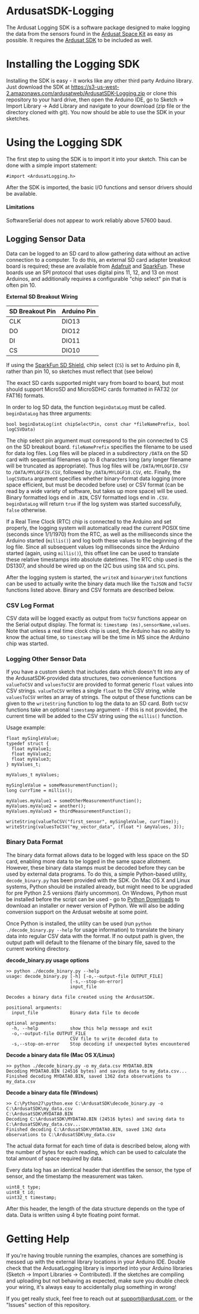 ArdusatSDK-Logging
===================

The Ardusat Logging SDK is a software package designed to make logging the data from the sensors
found in the [Ardusat Space Kit](http://www.ardusat.com/products) as easy as possible. It requires
the [Ardusat SDK](http://github.com/ardusat/ardusatsdk) to be included as well.

# Installing the Logging SDK
Installing the SDK is easy - it works like any other third party Arduino library. Just download 
the SDK at https://s3-us-west-2.amazonaws.com/ardusatweb/ArdusatSDK-Logging.zip or clone this repository
to your hard drive, then open the Arduino IDE, go to Sketch -> Import Library -> Add Library and
navigate to your download (zip file or the directory cloned with git). You now should be able
to use the SDK in your sketches.

# Using the Logging SDK
The first step to using the SDK is to import it into your sketch. This can be done with a simple
import statement:
```
#import <ArdusatLogging.h>
```

After the SDK is imported, the basic I/O functions and sensor drivers should be available.

#### Limitations
SoftwareSerial does not appear to work reliably above 57600 baud. 

## Logging Sensor Data
Data can be logged to an SD card to allow gathering data without an active connection to a computer.
To do this, an external SD card adapter breakout board is required; these are available from
[Adafruit](http://www.adafruit.com/product/254) and
[SparkFun](https://www.sparkfun.com/products/12941). These boards use an SPI protocol that uses
digital pins 11, 12, and 13 on most Arduinos, and additionally requires a configurable "chip select"
pin that is often pin 10. 

**External SD Breakout Wiring**

SD Breakout Pin | Arduino Pin
--- | ---
CLK | DIO13
DO | DIO12
DI | DIO11
CS | DIO10

If using the [SparkFun SD Shield](https://www.sparkfun.com/products/12761), chip select (`CS`) is
set to Arduino pin 8, rather than pin 10, so sketches must reflect that (see below)

The exact SD cards supported might vary from board to board, but most should support MicroSD and
MicroSDHC cards formatted in FAT32 (or FAT16) formats.

In order to log SD data, the function `beginDataLog` must be called. `beginDataLog` has three
arguments: 

`bool beginDataLog(int chipSelectPin, const char *fileNamePrefix, bool logCSVData)`

The chip select pin argument must correspond to the pin connected to CS on the SD breakout board.
`fileNamePrefix` specifies the filename to be used for data log files. Log files will be placed in a
subdirectory `/DATA` on the SD card with sequential filenames up to 8 characters long (any longer
filename will be truncated as appropriate). Thus log files will be `/DATA/MYLOGFI0.CSV` to
`/DATA/MYLOGFI9.CSV`, followed by `/DATA/MYLOGF10.CSV`, etc. Finally, the `logCSVData` argument
specifies whether binary-format data logging (more space efficient, but must be decoded before use)
or CSV format (can be read by a wide variety of software, but takes up more space) will be used. 
Binary formatted logs end in `.BIN`, CSV formatted logs end in `.CSV`. `beginDataLog` will return
`true` if the log system was started successfully, `false` otherwise.

If a Real Time Clock (RTC) chip is connected to the Arduino and set properly, the logging system
will automatically read the current POSIX time (seconds since 1/1/1970) from the RTC, as well as the
milliseconds since the Arduino started (`millis()`) and log both these values to the beginning of
the log file. Since all subsequent values log milliseconds since the Arduino started (again, using
`millis()`), this offset line can be used to translate these relative timestamps into absolute
datetimes. The RTC chip used is the DS1307, and should be wired up on the I2C bus using `SDA` and
`SCL` pins.

After the logging system is started, the `writeX` and `binaryWriteX` functions can be used to
actually write the binary data much like the `ToJSON` and `ToCSV` functions listed above. Binary and
CSV formats are described below.

### CSV Log Format
CSV data will be logged exactly as output from `ToCSV` functions appear on the Serial output
display. The format is: `timestamp (ms),sensorName,values`. Note that unless a real time clock chip
is used, the Arduino has no ability to know the actual time, so `timestamp` will be the time in MS
since the Arduino chip was started.

### Logging Other Sensor Data
If you have a custom sketch that includes data which doesn't fit into any of the ArdusatSDK-provided
data structures, two convenience functions `valueToCSV` and `valuesToCSV` are provided to format
generic `float` values into CSV strings. `valueToCSV` writes a single `float` to the CSV string,
while `valuesToCSV` writes an array of strings. The output of these functions can be given to the
`writeString` function to log the data to an SD card. Both `toCSV` functions take an optional
`timestamp` argument - if this is not provided, the current time will be added to the CSV string
using the `millis()` function.

Usage example:

```
float mySingleValue;
typedef struct {
  float myValue1;
  float myValue2;
  float myValue3;
} myValues_t;

myValues_t myValues;

mySingleValue = someMeasurementFunction();
long currTime = millis();

myValues.myValue1 = someOtherMeasurementFunction();
myValues.myValue2 = another();
myValues.myValue3 = thirdMeasurementFunction();

writeString(valueToCSV("first_sensor", mySingleValue, currTime));
writeString(valuesToCSV("my_vector_data", (float *) &myValues, 3));
```

### Binary Data Format
The binary data format allows data to be logged with less space on the SD card, enabling more data
to be logged in the same space allotment. However, these binary data stamps must be decoded before
they can be used by external data programs. To do this, a simple Python-based utility,
`decode_binary.py` has been provided with the SDK. On Mac OS X and Linux systems, Python should be
installed already, but might need to be upgraded for pre Python 2.5 versions (fairly uncommon). On
Windows, Python must be installed before the script can be used - go to 
[Python Downloads](https://www.python.org/downloads/) to download an installer or newer version of
Python. We will also be adding conversion support on the Ardusat website at some point.

Once Python is installed, the utility can be used (run `python ./decode_binary.py --help` for usage 
information) to translate the binary data into regular CSV data with the format. If no output path 
is given, the output path will default to the filename of the binary file, saved to the current 
working directory.

**decode_binary.py usage options**
```
>> python ./decode_binary.py --help
usage: decode_binary.py [-h] [-o,--output-file OUTPUT_FILE]
                        [-s,--stop-on-error]
                        input_file

Decodes a binary data file created using the ArdusatSDK.

positional arguments:
  input_file            Binary data file to decode

optional arguments:
  -h, --help            show this help message and exit
  -o,--output-file OUTPUT_FILE
                        CSV file to write decoded data to
  -s,--stop-on-error    Stop decoding if unexpected bytes encountered
```

**Decode a binary data file (Mac OS X/Linux)**
```
>> python ./decode_binary.py -o my_data.csv MYDATA0.BIN
Decoding MYDATA0.BIN (24516 bytes) and saving data to my_data.csv...
Finished decoding MYDATA0.BIN, saved 1362 data observations to my_data.csv
```

**Decode a binary data file (Windows)**
```
>> C:\Python27\python.exe C:\ArdusatSDK\decode_binary.py -o C:\ArdusatSDK\my_data.csv
C:\ArdusatSDK\MYDATA0.BIN
Decoding C:\ArdusatSDK\MYDATA0.BIN (24516 bytes) and saving data to C:\ArdusatSDK\my_data.csv...
Finished decoding C:\ArdusatSDK\MYDATA0.BIN, saved 1362 data observations to C:\ArdusatSDK\my_data.csv
```

The actual data format for each time of data is described below, along with the number of bytes for
each reading, which can be used to calculate the total amount of space required by data.

Every data log has an identical header that identifies the sensor, the type of sensor, and the
timestamp the measurement was taken.
```
uint8_t type;
uint8_t id;
uint32_t timestamp;
```

After this header, the length of the data structure depends on the type of data. Data is written
using 4 byte floating point format.

# Getting Help
If you're having trouble running the examples, chances are something is messed up with the external
library locations in your Arduino IDE. Double check that the ArdusatLogging library is imported into
your Arduino libraries (Sketch -> Import Libraries -> Contributed). If the sketches are compiling 
and uploading but not behaving as expected, make sure you double check your wiring, it's always easy
to accidentally plug something in wrong! 

If you get really stuck, feel free to reach out at <support@ardusat.com>, or the "Issues" section of
this repository.
